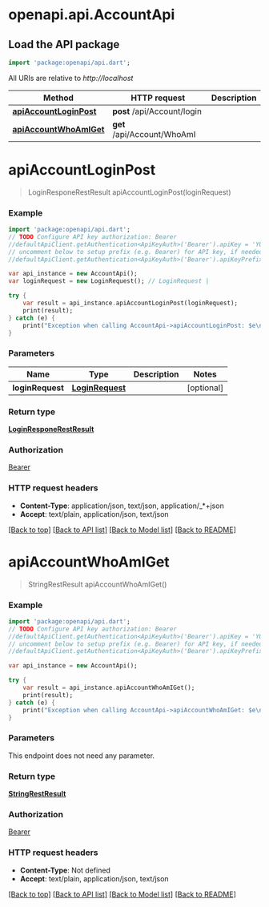# openapi.api.AccountApi

## Load the API package
```dart
import 'package:openapi/api.dart';
```

All URIs are relative to *http://localhost*

Method | HTTP request | Description
------------- | ------------- | -------------
[**apiAccountLoginPost**](AccountApi.md#apiAccountLoginPost) | **post** /api/Account/login | 
[**apiAccountWhoAmIGet**](AccountApi.md#apiAccountWhoAmIGet) | **get** /api/Account/WhoAmI | 


# **apiAccountLoginPost**
> LoginResponeRestResult apiAccountLoginPost(loginRequest)



### Example 
```dart
import 'package:openapi/api.dart';
// TODO Configure API key authorization: Bearer
//defaultApiClient.getAuthentication<ApiKeyAuth>('Bearer').apiKey = 'YOUR_API_KEY';
// uncomment below to setup prefix (e.g. Bearer) for API key, if needed
//defaultApiClient.getAuthentication<ApiKeyAuth>('Bearer').apiKeyPrefix = 'Bearer';

var api_instance = new AccountApi();
var loginRequest = new LoginRequest(); // LoginRequest | 

try { 
    var result = api_instance.apiAccountLoginPost(loginRequest);
    print(result);
} catch (e) {
    print("Exception when calling AccountApi->apiAccountLoginPost: $e\n");
}
```

### Parameters

Name | Type | Description  | Notes
------------- | ------------- | ------------- | -------------
 **loginRequest** | [**LoginRequest**](LoginRequest.md)|  | [optional] 

### Return type

[**LoginResponeRestResult**](LoginResponeRestResult.md)

### Authorization

[Bearer](../README.md#Bearer)

### HTTP request headers

 - **Content-Type**: application/json, text/json, application/_*+json
 - **Accept**: text/plain, application/json, text/json

[[Back to top]](#) [[Back to API list]](../README.md#documentation-for-api-endpoints) [[Back to Model list]](../README.md#documentation-for-models) [[Back to README]](../README.md)

# **apiAccountWhoAmIGet**
> StringRestResult apiAccountWhoAmIGet()



### Example 
```dart
import 'package:openapi/api.dart';
// TODO Configure API key authorization: Bearer
//defaultApiClient.getAuthentication<ApiKeyAuth>('Bearer').apiKey = 'YOUR_API_KEY';
// uncomment below to setup prefix (e.g. Bearer) for API key, if needed
//defaultApiClient.getAuthentication<ApiKeyAuth>('Bearer').apiKeyPrefix = 'Bearer';

var api_instance = new AccountApi();

try { 
    var result = api_instance.apiAccountWhoAmIGet();
    print(result);
} catch (e) {
    print("Exception when calling AccountApi->apiAccountWhoAmIGet: $e\n");
}
```

### Parameters
This endpoint does not need any parameter.

### Return type

[**StringRestResult**](StringRestResult.md)

### Authorization

[Bearer](../README.md#Bearer)

### HTTP request headers

 - **Content-Type**: Not defined
 - **Accept**: text/plain, application/json, text/json

[[Back to top]](#) [[Back to API list]](../README.md#documentation-for-api-endpoints) [[Back to Model list]](../README.md#documentation-for-models) [[Back to README]](../README.md)

